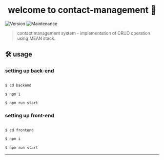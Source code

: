 <h1 align="center">welcome to contact-management 👋</h1>
<p>
  <img alt="Version" src="https://img.shields.io/badge/version-1.1.0-blue.svg?cacheSeconds=2592000" />
  <img alt="Maintenance" src="https://img.shields.io/badge/Maintained-yes-blue.svg" />
</p>

> contact management system - implementation of CRUD operation using MEAN stack.

## 🛠 usage

### setting up back-end
```sh

$ cd backend

$ npm i

$ npm run start
```

### setting up front-end
```sh

$ cd frontend

$ npm i

$ npm run start
```

***
